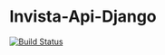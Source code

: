 # Invista-Api-Django

[![Build Status](https://travis-ci.com/jona04/Invista-Api-Django.svg?branch=master)](https://travis-ci.com/jona04/Invista-Api-Django)